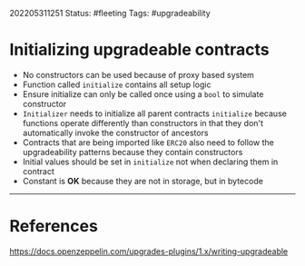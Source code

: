 202205311251
Status: #fleeting
Tags: #upgradeability 

# Initializing upgradeable contracts
- No constructors can be used because of proxy based system
- Function called `initialize` contains all setup logic
- Ensure initialize can only be called once using a `bool` to simulate constructor
- `Initializer` needs to initialize all parent contracts `initialize` because functions operate differently than constructors in that they don't automatically invoke the constructor of ancestors
- Contracts that are being imported like `ERC20` also need to follow the upgradeability patterns because they contain constructors
- Initial values should be set in `initialize` not when declaring them in contract
- Constant is **OK** because they are not in storage, but in bytecode









---
# References
https://docs.openzeppelin.com/upgrades-plugins/1.x/writing-upgradeable
